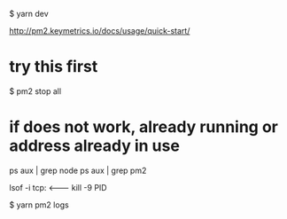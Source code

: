$ yarn dev

http://pm2.keymetrics.io/docs/usage/quick-start/

# try this first
$ pm2 stop all

# if does not work, already running or address already in use
ps aux | grep node
ps aux | grep pm2

lsof -i tcp:<PORT NUMBER>  <---
kill -9 PID

$ yarn pm2 logs
